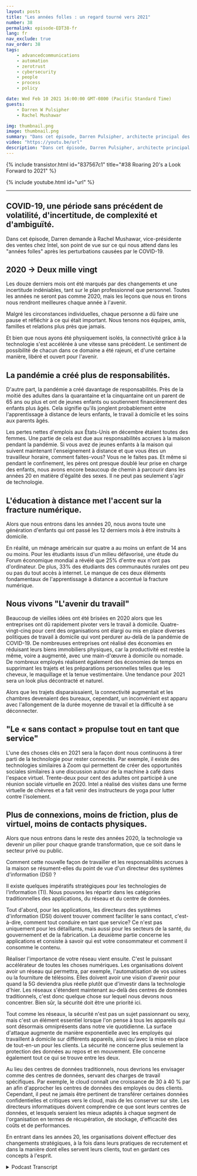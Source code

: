 ```yaml
---
layout: posts
title: "Les années folles : un regard tourné vers 2021"
number: 38
permalink: episode-EDT38-fr
lang: fr
nav_exclude: true
nav_order: 38
tags:
    - advancedcommunications
    - automation
    - zerotrust
    - cybersecurity
    - people
    - process
    - policy

date: Wed Feb 10 2021 16:00:00 GMT-0800 (Pacific Standard Time)
guests:
    - Darren W Pulsipher
    - Rachel Mushawar

img: thumbnail.png
image: thumbnail.png
summary: "Dans cet épisode, Darren Pulsipher, architecte principal des solutions chez Intel, demande à Rachel Mushawar, vice-présidente des ventes chez Intel, son point de vue sur ce qui nous attend pour les Années folles après la perturbation de la COVID-19."
video: "https://youtu.be/url"
description: "Dans cet épisode, Darren Pulsipher, architecte principal des solutions chez Intel, demande à Rachel Mushawar, vice-présidente des ventes chez Intel, son point de vue sur ce qui nous attend pour les Années folles après la perturbation de la COVID-19."
---
```


<div>
{% include transistor.html id="837567c1" title="#38 Roaring 20's a Look Forward to 2021" %}

{% include youtube.html id="url" %}
</div>

---

## COVID-19, une période sans précédent de volatilité, d'incertitude, de complexité et d'ambiguïté.

Dans cet épisode, Darren demande à Rachel Mushawar, vice-présidente des ventes chez Intel, son point de vue sur ce qui nous attend dans les "années folles" après les perturbations causées par le COVID-19.

## 2020 -> Deux mille vingt

Les douze derniers mois ont été marqués par des changements et une incertitude indéniables, tant sur le plan professionnel que personnel. Toutes les années ne seront pas comme 2020, mais les leçons que nous en tirons nous rendront meilleures chaque année à l'avenir.

Malgré les circonstances individuelles, chaque personne a dû faire une pause et réfléchir à ce qui était important. Nous tenons nos équipes, amis, familles et relations plus près que jamais.

Et bien que nous ayons été physiquement isolés, la connectivité grâce à la technologie s'est accélérée à une vitesse sans précédent. Le sentiment de possibilité de chacun dans ce domaine a été rajeuni, et d'une certaine manière, libéré et ouvert pour l'avenir.

## La pandémie a créé plus de responsabilités.

D'autre part, la pandémie a créé davantage de responsabilités. Près de la moitié des adultes dans la quarantaine et la cinquantaine ont un parent de 65 ans ou plus et ont de jeunes enfants ou soutiennent financièrement des enfants plus âgés. Cela signifie qu'ils jonglent probablement entre l'apprentissage à distance de leurs enfants, le travail à domicile et les soins aux parents âgés.

Les pertes nettes d'emplois aux États-Unis en décembre étaient toutes des femmes. Une partie de cela est due aux responsabilités accrues à la maison pendant la pandémie. Si vous avez de jeunes enfants à la maison qui suivent maintenant l'enseignement à distance et que vous êtes un travailleur horaire, comment faites-vous? Vous ne le faites pas. Et même si pendant le confinement, les pères ont presque doublé leur prise en charge des enfants, nous avons encore beaucoup de chemin à parcourir dans les années 20 en matière d'égalité des sexes. Il ne peut pas seulement s'agir de technologie.

## L'éducation à distance met l'accent sur la fracture numérique.

Alors que nous entrons dans les années 20, nous avons toute une génération d'enfants qui ont passé les 12 derniers mois à être instruits à domicile.

En réalité, un ménage américain sur quatre a au moins un enfant de 14 ans ou moins. Pour les étudiants issus d'un milieu défavorisé, une étude du Forum économique mondial a révélé que 25% d'entre eux n'ont pas d'ordinateur. De plus, 33% des étudiants des communautés rurales ont peu ou pas du tout accès à internet. Le manque de ces deux éléments fondamentaux de l'apprentissage à distance a accentué la fracture numérique.

## Nous vivons "L'avenir du travail"

Beaucoup de vieilles idées ont été brisées en 2020 alors que les entreprises ont dû rapidement pivoter vers le travail à domicile. Quatre-vingt-cinq pour cent des organisations ont élargi ou mis en place diverses politiques de travail à domicile qui vont perdurer au-delà de la pandémie de COVID-19. De nombreuses entreprises ont réalisé des économies en réduisant leurs biens immobiliers physiques, car la productivité est restée la même, voire a augmenté, avec une main-d'œuvre à domicile ou nomade. De nombreux employés réalisent également des économies de temps en supprimant les trajets et les préparations personnelles telles que les cheveux, le maquillage et la tenue vestimentaire. Une tendance pour 2021 sera un look plus décontracté et naturel.

Alors que les trajets disparaissaient, la connectivité augmentait et les chambres devenaient des bureaux, cependant, un inconvénient est apparu avec l'allongement de la durée moyenne de travail et la difficulté à se déconnecter.

## "Le « sans contact » propulse tout en tant que service"

L'une des choses clés en 2021 sera la façon dont nous continuons à tirer parti de la technologie pour rester connectés. Par exemple, il existe des technologies similaires à Zoom qui permettent de créer des opportunités sociales similaires à une discussion autour de la machine à café dans l'espace virtuel. Trente-deux pour cent des adultes ont participé à une réunion sociale virtuelle en 2020. Intel a réalisé des visites dans une ferme virtuelle de chèvres et a fait venir des instructeurs de yoga pour lutter contre l'isolement.

## Plus de connexions, moins de friction, plus de virtuel, moins de contacts physiques.

Alors que nous entrons dans le reste des années 2020, la technologie va devenir un pilier pour chaque grande transformation, que ce soit dans le secteur privé ou public.

Comment cette nouvelle façon de travailler et les responsabilités accrues à la maison se résument-elles du point de vue d'un directeur des systèmes d'information (DSI) ?

Il existe quelques impératifs stratégiques pour les technologies de l'information (TI). Nous pouvons les répartir dans les catégories traditionnelles des applications, du réseau et du centre de données.

Tout d'abord, pour les applications, les directeurs des systèmes d'information (DSI) doivent trouver comment faciliter le sans contact, c'est-à-dire, comment tout conduire en tant que service? Ce n'est pas uniquement pour les détaillants, mais aussi pour les secteurs de la santé, du gouvernement et de la fabrication. La deuxième partie concerne les applications et consiste à savoir qui est votre consommateur et comment il consomme le contenu.

Réaliser l'importance de votre réseau vient ensuite. C'est le puissant accélérateur de toutes les choses numériques. Les organisations doivent avoir un réseau qui permettra, par exemple, l'automatisation de vos usines ou la fourniture de télésoins. Elles doivent avoir une vision d'avenir pour quand la 5G deviendra plus réelle plutôt que d'investir dans la technologie d'hier. Les réseaux s'étendent maintenant au-delà des centres de données traditionnels, c'est donc quelque chose sur lequel nous devons nous concentrer. Bien sûr, la sécurité doit être une priorité ici.

Tout comme les réseaux, la sécurité n'est pas un sujet passionnant ou sexy, mais c'est un élément essentiel lorsque l'on pense à tous les appareils qui sont désormais omniprésents dans notre vie quotidienne. La surface d'attaque augmente de manière exponentielle avec les employés qui travaillent à domicile sur différents appareils, ainsi qu'avec la mise en place de tout-en-un pour les clients. La sécurité ne concerne plus seulement la protection des données au repos et en mouvement. Elle concerne également tout ce qui se trouve entre les deux.

Au lieu des centres de données traditionnels, nous devrions les envisager comme des centres de données, servant des charges de travail spécifiques. Par exemple, le cloud connaît une croissance de 30 à 40 % par an afin d'approcher les centres de données des employés ou des clients. Cependant, il peut ne jamais être pertinent de transférer certaines données confidentielles et critiques vers le cloud, mais de les conserver sur site. Les directeurs informatiques doivent comprendre ce que sont leurs centres de données, et lesquels seraient les mieux adaptés à chaque segment de l'organisation en termes de récupération, de stockage, d'efficacité des coûts et de performances.

En entrant dans les années 20, les organisations doivent effectuer des changements stratégiques, à la fois dans leurs pratiques de recrutement et dans la manière dont elles servent leurs clients, tout en gardant ces concepts à l'esprit.



<details>
<summary> Podcast Transcript </summary>

<p></p>

</details>
